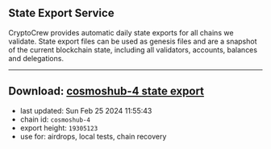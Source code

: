 ## State Export Service
CryptoCrew provides automatic daily state exports for all chains we validate. State export files can be used as genesis files and are a snapshot of the current blockchain state, including all validators, accounts, balances and delegations.

---
**Download: [cosmoshub-4 state export](https://dl-eu2.ccvalidators.com/SERVICE/cosmoshub/cosmoshub-4_export_19305123.json)**
---

- last updated: Sun Feb 25 2024 11:55:43
- chain id: `cosmoshub-4`
- export height: `19305123`
- use for: airdrops, local tests, chain recovery
